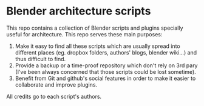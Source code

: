 Blender architecture scripts
============================

This repo contains a collection of Blender scripts and plugins specially useful for architecture. 
This repo serves these main purposes:

1. Make it easy to find all these scripts which are usually spread into different places (eg. dropbox folders, authors' blogs, blender wiki...) and thus difficult to find.
2. Provide a backup or a time-proof repository which don't rely on 3rd pary (I've been always concerned that those scripts could be lost sometime).
3. Benefit from Git and github's social features in order to make it easier to collaborate and improve plugins.

All credits go to each script's authors.

